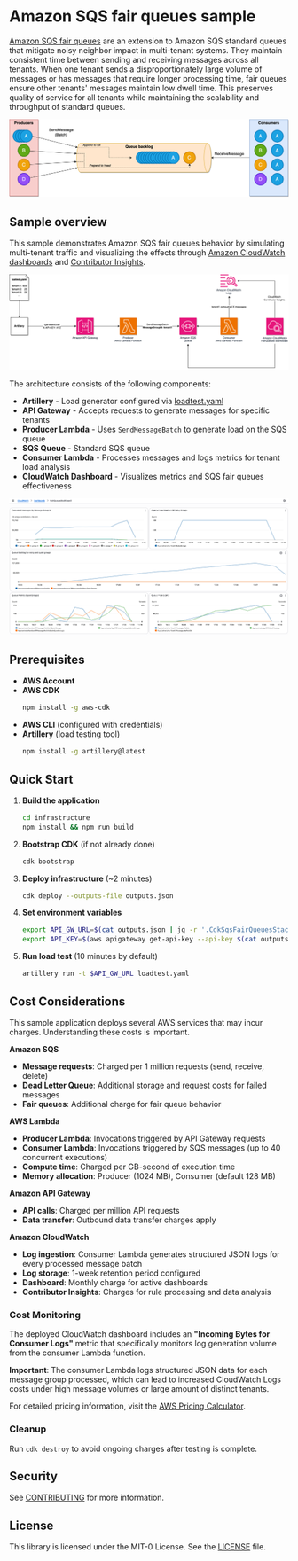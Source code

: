 # Amazon SQS fair queues sample

[Amazon SQS fair queues](https://docs.aws.amazon.com/AWSSimpleQueueService/latest/SQSDeveloperGuide/sqs-fair-queues.html) are an extension to Amazon SQS standard queues that mitigate noisy neighbor impact in multi-tenant systems. They maintain consistent time between sending and receiving messages across all tenants. When one tenant sends a disproportionately large volume of messages or has messages that require longer processing time, fair queues ensure other tenants' messages maintain low dwell time. This preserves quality of service for all tenants while maintaining the scalability and throughput of standard queues.

![Fair Queues Behavior](./static/sqs_fq_overview.png)

## Sample overview

This sample demonstrates Amazon SQS fair queues behavior by simulating multi-tenant traffic and visualizing the effects through [Amazon CloudWatch dashboards](https://docs.aws.amazon.com/AmazonCloudWatch/latest/monitoring/CloudWatch_Dashboards.html) and [Contributor Insights](https://docs.aws.amazon.com/AmazonCloudWatch/latest/monitoring/ContributorInsights.html).

![Architecture Diagram](./static/architecture.png)

The architecture consists of the following components:
- **Artillery** - Load generator configured via [loadtest.yaml](infrastructure/loadtest.yaml)
- **API Gateway** - Accepts requests to generate messages for specific tenants
- **Producer Lambda** - Uses `SendMessageBatch` to generate load on the SQS queue
- **SQS Queue** - Standard SQS queue
- **Consumer Lambda** - Processes messages and logs metrics for tenant load analysis
- **CloudWatch Dashboard** - Visualizes metrics and SQS fair queues effectiveness

![Dashboard](./static/dashboard.png)

## Prerequisites

- **AWS Account** 
- **AWS CDK**
  ```bash
  npm install -g aws-cdk
  ```
- **AWS CLI** (configured with credentials)
- **Artillery** (load testing tool)
  ```bash
  npm install -g artillery@latest
  ```

## Quick Start

1. **Build the application**
   ```bash
   cd infrastructure
   npm install && npm run build
   ```

2. **Bootstrap CDK** (if not already done)
   ```bash
   cdk bootstrap
   ```

3. **Deploy infrastructure** (~2 minutes)
   ```bash
   cdk deploy --outputs-file outputs.json
   ```

4. **Set environment variables**
   ```bash
   export API_GW_URL=$(cat outputs.json | jq -r '.CdkSqsFairQueuesStack.ProducerApiEndpoint')
   export API_KEY=$(aws apigateway get-api-key --api-key $(cat outputs.json | jq -r '.CdkSqsFairQueuesStack.ApiKeyValue') --include-value | jq -r '.value')
   ```

5. **Run load test** (10 minutes by default)
   ```bash
   artillery run -t $API_GW_URL loadtest.yaml
   ```

## Cost Considerations

This sample application deploys several AWS services that may incur charges. Understanding these costs is important.

**Amazon SQS**
- **Message requests**: Charged per 1 million requests (send, receive, delete)
- **Dead Letter Queue**: Additional storage and request costs for failed messages
- **Fair queues**: Additional charge for fair queue behavior

**AWS Lambda**
- **Producer Lambda**: Invocations triggered by API Gateway requests
- **Consumer Lambda**: Invocations triggered by SQS messages (up to 40 concurrent executions)
- **Compute time**: Charged per GB-second of execution time
- **Memory allocation**: Producer (1024 MB), Consumer (default 128 MB)

**Amazon API Gateway**
- **API calls**: Charged per million API requests
- **Data transfer**: Outbound data transfer charges apply

**Amazon CloudWatch**
- **Log ingestion**: Consumer Lambda generates structured JSON logs for every processed message batch
- **Log storage**: 1-week retention period configured
- **Dashboard**: Monthly charge for active dashboards
- **Contributor Insights**: Charges for rule processing and data analysis

### Cost Monitoring

The deployed CloudWatch dashboard includes an **"Incoming Bytes for Consumer Logs"** metric that specifically monitors log generation volume from the consumer Lambda function. 

**Important**: The consumer Lambda logs structured JSON data for each message group processed, which can lead to increased CloudWatch Logs costs under high message volumes or large amount of distinct tenants. 

For detailed pricing information, visit the [AWS Pricing Calculator](https://calculator.aws).

### Cleanup

Run `cdk destroy` to avoid ongoing charges after testing is complete.

## Security

See [CONTRIBUTING](CONTRIBUTING.md#security-issue-notifications) for more information.

## License

This library is licensed under the MIT-0 License. See the [LICENSE](LICENSE) file.

